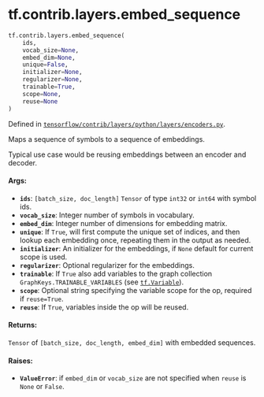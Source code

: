 <div itemscope itemtype="http://developers.google.com/ReferenceObject">
<meta itemprop="name" content="tf.contrib.layers.embed_sequence" />
<meta itemprop="path" content="Stable" />
</div>

# tf.contrib.layers.embed_sequence

``` python
tf.contrib.layers.embed_sequence(
    ids,
    vocab_size=None,
    embed_dim=None,
    unique=False,
    initializer=None,
    regularizer=None,
    trainable=True,
    scope=None,
    reuse=None
)
```



Defined in [`tensorflow/contrib/layers/python/layers/encoders.py`](/code/stable/tensorflow/contrib/layers/python/layers/encoders.py).

Maps a sequence of symbols to a sequence of embeddings.

Typical use case would be reusing embeddings between an encoder and decoder.

#### Args:

* <b>`ids`</b>: `[batch_size, doc_length]` `Tensor` of type `int32` or `int64`
    with symbol ids.
* <b>`vocab_size`</b>: Integer number of symbols in vocabulary.
* <b>`embed_dim`</b>: Integer number of dimensions for embedding matrix.
* <b>`unique`</b>: If `True`, will first compute the unique set of indices, and then
       lookup each embedding once, repeating them in the output as needed.
* <b>`initializer`</b>: An initializer for the embeddings, if `None` default for
      current scope is used.
* <b>`regularizer`</b>: Optional regularizer for the embeddings.
* <b>`trainable`</b>: If `True` also add variables to the graph collection
    `GraphKeys.TRAINABLE_VARIABLES` (see <a href="../../../tf/Variable.md"><code>tf.Variable</code></a>).
* <b>`scope`</b>: Optional string specifying the variable scope for the op, required
      if `reuse=True`.
* <b>`reuse`</b>: If `True`, variables inside the op will be reused.


#### Returns:

`Tensor` of `[batch_size, doc_length, embed_dim]` with embedded sequences.


#### Raises:

* <b>`ValueError`</b>: if `embed_dim` or `vocab_size` are not specified when
    `reuse` is `None` or `False`.